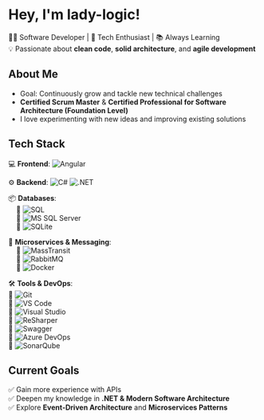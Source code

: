 # Hey, I'm lady-logic!
👨‍💻 Software Developer | 🚀 Tech Enthusiast | 📚 Always Learning  
💡 Passionate about **clean code**, **solid architecture**, and **agile development**  

## About Me  
- Goal: Continuously grow and tackle new technical challenges  
- **Certified Scrum Master** & **Certified Professional for Software Architecture (Foundation Level)**
- I love experimenting with new ideas and improving existing solutions  

## Tech Stack  
💻 **Frontend**: ![Angular](https://img.shields.io/badge/-Angular-DD0031?logo=angular&logoColor=white)  

⚙️ **Backend**:  ![C#](https://img.shields.io/badge/-C%23-239120?logo=csharp&logoColor=white) ![.NET](https://img.shields.io/badge/-.NET-512BD4?logo=dotnet&logoColor=white)

📦 **Databases**:  
&nbsp;&nbsp;&nbsp;&nbsp;🔹 ![SQL](https://img.shields.io/badge/-SQL-4479A1?logo=postgresql&logoColor=white)  
&nbsp;&nbsp;&nbsp;&nbsp;🔹 ![MS SQL Server](https://img.shields.io/badge/-MS_SQL_Server-CC2927?logo=microsoftsqlserver&logoColor=white)  
&nbsp;&nbsp;&nbsp;&nbsp;🔹 ![SQLite](https://img.shields.io/badge/-SQLite-003B57?logo=sqlite&logoColor=white)  

🚀 **Microservices & Messaging**:  
&nbsp;&nbsp;&nbsp;&nbsp;🔹 ![MassTransit](https://img.shields.io/badge/-MassTransit-FF6B6B?logo=transit&logoColor=white)  
&nbsp;&nbsp;&nbsp;&nbsp;🔹 ![RabbitMQ](https://img.shields.io/badge/-RabbitMQ-FF6600?logo=rabbitmq&logoColor=white)  
&nbsp;&nbsp;&nbsp;&nbsp;🔹 ![Docker](https://img.shields.io/badge/-Docker-2496ED?logo=docker&logoColor=white)  

🛠 **Tools & DevOps**:  
🔹 ![Git](https://img.shields.io/badge/-Git-F05032?logo=git&logoColor=white)  
🔹 ![VS Code](https://img.shields.io/badge/-VSCode-007ACC?logo=visualstudiocode&logoColor=white)  
🔹 ![Visual Studio](https://img.shields.io/badge/-Visual_Studio-5C2D91?logo=visualstudio&logoColor=white)  
🔹 ![ReSharper](https://img.shields.io/badge/-ReSharper-8E24AA?logo=resharper&logoColor=white)     
🔹 ![Swagger](https://img.shields.io/badge/-Swagger-85EA2D?logo=swagger&logoColor=black)  
🔹 ![Azure DevOps](https://img.shields.io/badge/-Azure_DevOps-0078D7?logo=azuredevops&logoColor=white)  
🔹 ![SonarQube](https://img.shields.io/badge/-SonarQube-4E9BCD?logo=sonarqube&logoColor=white)  

## Current Goals  
✅ Gain more experience with APIs  
✅ Deepen my knowledge in **.NET & Modern Software Architecture**  
✅ Explore **Event-Driven Architecture** and **Microservices Patterns**
